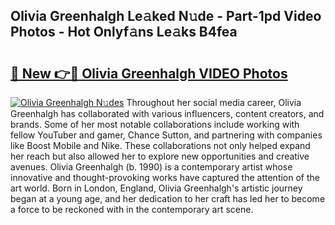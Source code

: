 ## Olivia Greenhalgh Le𝚊ked N𝚞de - Part-1pd Video Photos - Hot Onlyf𝚊ns Le𝚊ks B4fea

# <h2><a href="http://ac21161.deff.icu/?id=Olivia+Greenhalgh">🔗 New 👉🔴 Olivia Greenhalgh VIDEO Photos</a></h2>

[![Olivia Greenhalgh N𝚞des](https://i.imgur.com/rIISA9y.gif)](http://ac21161.deff.icu/?id=Olivia+Greenhalgh)
Throughout her social media career, Olivia Greenhalgh has collaborated with various influencers, content creators, and brands. Some of her most notable collaborations include working with fellow YouTuber and gamer, Chance Sutton, and partnering with companies like Boost Mobile and Nike. These collaborations not only helped expand her reach but also allowed her to explore new opportunities and creative avenues. Olivia Greenhalgh (b. 1990) is a contemporary artist whose innovative and thought-provoking works have captured the attention of the art world. Born in London, England, Olivia Greenhalgh's artistic journey began at a young age, and her dedication to her craft has led her to become a force to be reckoned with in the contemporary art scene.
